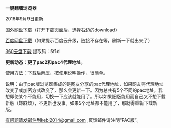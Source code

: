 **一键翻墙浏览器**

2016年9月9日更新

[国外网盘下载](https://mega.nz/#!JlQWSBwD!6duO7I87-OxhqE0GOLjsUYIIYSe0rjLUnWQg_s4cX9g)（打开下载页面后，选择右边的download）

[百度网盘下载](http://pan.baidu.com/s/1skKCs1n )（如果提示百度云升级，链接不存在等，刷新一下就出来了）

[360云盘下载](https://yunpan.cn/ckJXAwQU97dxf ) 提取码：5f1d

**更新动态：更了pac2和pac4代理地址。**


使用方法：下载后解压，按使用说明操作，很简单。


说明：由于pac版浏览器集成的是网友分享的pac代理地址，如果网友将代理地址改变了或加密方式改变了，那么会更新一下。因为总共有5个不同的pac地址，我想即使某个不能用，切换一下应该就能用了。所以如果旧版能用而自己又不想下载新版（嫌麻烦），不更新也没事。如果5个地址都不能用了，那就得重新下载新版。



有问题请发邮件到kebi2014@gmail.com ,反馈邮件请注明“PAC版”。